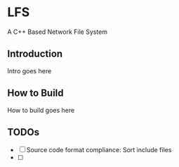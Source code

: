 # LFS
A C++ Based Network File System

## Introduction

Intro goes here

## How to Build

How to build goes here

## TODOs

- [ ] Source code format compliance: Sort include files
- [ ] 
